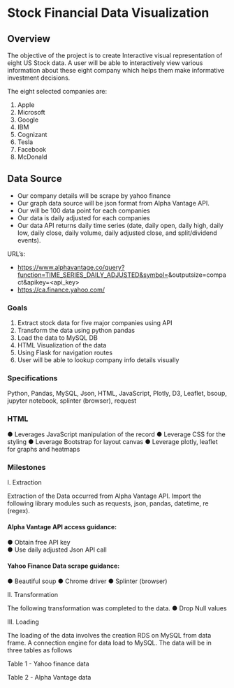 # Stock Financial Data Visualization

## Overview
The objective of the project is to create Interactive visual representation of eight US Stock data. A user will be able to interactively view various information about these eight company which helps them make informative investment decisions.  

The eight selected companies are:
1.	Apple
2.	Microsoft
3.	Google
4.	IBM
5.	Cognizant
6.  Tesla
7.  Facebook
8.  McDonald

## Data Source
-	Our company details will be scrape by yahoo finance
-	Our graph data source will be json format from Alpha Vantage API.
-	Our will be 100 data point for each companies
-	Our data is daily adjusted for each companies
-	Our data API returns daily time series (date, daily open, daily high, daily low, daily close, daily volume, daily adjusted close, and split/dividend events).

URL’s:
-	https://www.alphavantage.co/query?function=TIME_SERIES_DAILY_ADJUSTED&symbol=<sticker>&outputsize=compact&apikey=<api_key> 
-	https://ca.finance.yahoo.com/

### Goals
1.	Extract stock data for five major companies using API
2.	Transform the data using python pandas
3.	Load the data to MySQL DB
4.	HTML Visualization of the data
5.	Using Flask for navigation routes
6.	User will be able to lookup company info details visually

### Specifications
Python, Pandas, MySQL, Json, HTML, JavaScript, Plotly, D3, Leaflet, bsoup, jupyter notebook, splinter (browser), request

### HTML 
●	Leverages JavaScript manipulation of the record 
●	Leverage CSS for the styling
●	Leverage Bootstrap for layout canvas
●	Leverage plotly, leaflet for graphs and heatmaps

### Milestones

I.	Extraction

Extraction of the Data occurred from Alpha Vantage API.  Import the following library modules such as requests, json, pandas, datetime, re (regex).

#### Alpha Vantage API access guidance: 
●	Obtain free API key  
●	Use daily adjusted Json API call

#### Yahoo Finance Data scrape guidance: 
●	Beautiful soup
●	Chrome driver
●	Splinter (browser)

II.	Transformation

The following transformation was completed to the data.
●	Drop Null values

III.	Loading

The loading of the data involves the creation RDS on MySQL from data frame.  A connection engine for data load to MySQL.  The data will be in three tables as follows

Table 1 - Yahoo finance data 

Table 2 - Alpha Vantage data 
